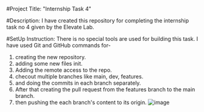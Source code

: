 #Project Title: "Internship Task 4"


#Description: I have created this repository for completing the internship task no 4 given by the Elevate Lab.


#SetUp Instruction: There is no special tools are used for building this task. I have used Git and GitHub commands for-
   1. creating the new repository.
   2. adding some new files init.
   3. Adding the remote access to the repo.
   4. checout multiple branches like main, dev, features.
   5. and doing the commits in each branch separately.
   6. After that creating the pull request from the features branch to the main branch.
   7. then pushing the each branch's content to its origin.
![image](https://github.com/user-attachments/assets/21995381-7d0d-41cb-9420-17979790fa75)
